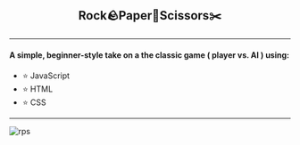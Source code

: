 ## <p align="center"> Rock🪨Paper📃Scissors✂️

---

#### A simple, beginner-style take on a the classic game ( player vs. AI ) using:

- ⭐️ JavaScript
- ⭐️ HTML
- ⭐️ CSS

---
![rps](https://user-images.githubusercontent.com/84409001/156870033-a9072319-b613-46ab-b8a5-478bde1caf59.png)

</p>